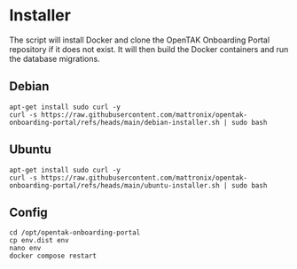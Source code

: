 # Installer 

The script will install Docker and clone the OpenTAK Onboarding Portal repository if it does not exist. It will then build the Docker containers and run the database migrations. 

## Debian 

```
apt-get install sudo curl -y
curl -s https://raw.githubusercontent.com/mattronix/opentak-onboarding-portal/refs/heads/main/debian-installer.sh | sudo bash

```

## Ubuntu 

```
apt-get install sudo curl -y
curl -s https://raw.githubusercontent.com/mattronix/opentak-onboarding-portal/refs/heads/main/ubuntu-installer.sh | sudo bash

```

## Config 

```
cd /opt/opentak-onboarding-portal
cp env.dist env
nano env
docker compose restart
```
